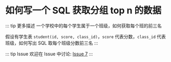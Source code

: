 # 如何写一个 SQL 获取分组 top n 的数据

::: tip 更多描述 
 一个学校中的每个学生属于一个班级，如何获取每个班的前三名

假设有学生表 `student(id, score, class_id)`，`score` 代表分数，`class_id` 代表班级，如何写出 SQL 取每个班级分数前三名 
:::

::: tip Issue 
 欢迎在 Issue 中讨论: [Issue 7](https://github.com/shfshanyue/Daily-Question/issues/7) 
:::